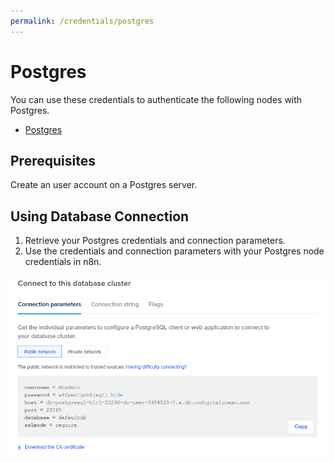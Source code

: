 ```yaml
---
permalink: /credentials/postgres
---
```


# Postgres

You can use these credentials to authenticate the following nodes with Postgres.
- [Postgres](../../nodes-library/nodes/Postgres/README.md)

## Prerequisites

Create an user account on a Postgres server. 

## Using Database Connection

1. Retrieve your Postgres credentials and connection parameters.
2. Use the credentials and connection parameters with your Postgres node credentials in n8n.

![Getting Postgres credentials](./using-database-connection.gif)
